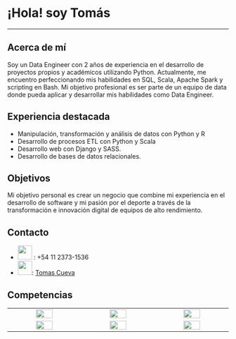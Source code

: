 # ¡Hola! soy Tomás
---
## Acerca de mí
Soy un Data Engineer con 2 años de experiencia en el desarrollo de proyectos propios y académicos utilizando Python. Actualmente, me encuentro perfeccionando mis habilidades en SQL, Scala, Apache Spark y scripting en Bash. Mi objetivo profesional es ser parte de un equipo de data donde pueda aplicar y desarrollar mis habilidades como Data Engineer.

## Experiencia destacada
* Manipulación, transformación y análisis de datos con Python y R
* Desarrollo de procesos ETL con Python y Scala
* Desarrollo web con Django y SASS.
* Desarrollo de bases de datos relacionales.
  
## Objetivos
Mi objetivo personal es crear un negocio que combine mi experiencia en el desarrollo de software y mi pasión por el deporte a través de la transformación e innovación digital de equipos de alto rendimiento.

## Contacto
* <img src="https://www.vectorlogo.zone/logos/whatsapp/whatsapp-tile.svg" width="32px"> : +54 11 2373-1536
* <img src="https://www.vectorlogo.zone/logos/linkedin/linkedin-tile.svg" width="32px">: [Tomas Cueva](https://www.linkedin.com/in/data-engineer-analytics-science-python-r/)

## Competencias
<table align="center" style="text-align: center;">
  <tbody widht= "10%">
  <tr>
    <td width="5%" align="center" style="vertical-align: middle;"><a href="#" width="10%"><img src="https://www.vectorlogo.zone/logos/python/python-icon.svg" width="50%"></a></td>
    <td width="5%" align="center" style="vertical-align: middle;"><a href="#" width="10%"><img src="https://www.vectorlogo.zone/logos/scala-lang/scala-lang-icon.svg" width="50%"></a></td>
    <td width="5%" align="center" style="vertical-align: middle;"><a href="#" width="10%"><img src="https://www.vectorlogo.zone/logos/apache_spark/apache_spark-ar21.svg" width="50%"></a></td>
  </tr>
  <tr>
    <td width="5%" align="center" style="vertical-align: middle;"><a href="#" width="10%"><img src="https://www.vectorlogo.zone/logos/mysql/mysql-icon.svg" width="50%"></a></td>
    <td width="5%" align="center" style="vertical-align: middle;"><a href="#" width="10%"><img src="https://www.vectorlogo.zone/logos/git-scm/git-scm-icon.svg" width="50%"></a></td>
    <td width="5%" align="center" style="vertical-align: middle;"><a href="#" width="10%"><img src="https://www.vectorlogo.zone/logos/docker/docker-tile.svg" width="50%"></a></td>
  </tr>
  <tbody> 
</table>
